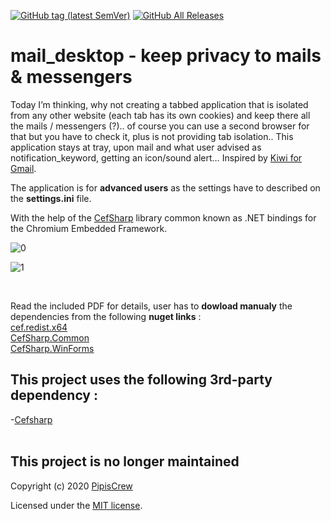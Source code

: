 [![GitHub tag (latest SemVer)](https://img.shields.io/github/tag/pipiscrew/mail_desktop.svg)](https://github.com/pipiscrew/mail_desktop/releases)
[![GitHub All Releases](https://img.shields.io/github/downloads/pipiscrew/mail_desktop/total.svg)](https://github.com/pipiscrew/mail_desktop/releases)

# mail_desktop - keep privacy to mails & messengers

Today I’m thinking, why not creating a tabbed application that is isolated from any other website (each tab has its own cookies) and keep there all the mails / messengers (?).. of course you can use a second browser for that but you have to check it, plus is not providing tab isolation.. This application stays at tray, upon mail and what user advised as notification_keyword, getting an icon/sound alert… Inspired by [Kiwi for Gmail](https://www.kiwiforgmail.com/).

The application is for **advanced users** as the settings have to described on the **settings.ini** file.

With the help of the [CefSharp](https://github.com/cefsharp/CefSharp/) library common known as .NET bindings for the Chromium Embedded Framework.

![0](https://user-images.githubusercontent.com/3852762/75326046-95c61180-5882-11ea-8bad-a8948f7a0475.jpg)

![1](https://user-images.githubusercontent.com/3852762/75325763-0de00780-5882-11ea-9b22-a838b99f5b98.png)

<br>

Read the included PDF for details, user has to **dowload manualy** the dependencies from the following **nuget links** : <br>
[cef.redist.x64](https://www.nuget.org/packages/cef.redist.x64/79.1.36)<br> 
[CefSharp.Common](https://www.nuget.org/packages/CefSharp.Common/79.1.360)<br> 
[CefSharp.WinForms](https://www.nuget.org/packages/CefSharp.WinForms/79.1.360)<br> 


## This project uses the following 3rd-party dependency :<br>
-[Cefsharp](https://github.com/cefsharp/CefSharp)<br>
<br>
## This project is no longer maintained
Copyright (c) 2020 [PipisCrew](http://pipiscrew.com)

Licensed under the [MIT license](http://www.opensource.org/licenses/mit-license.php).

